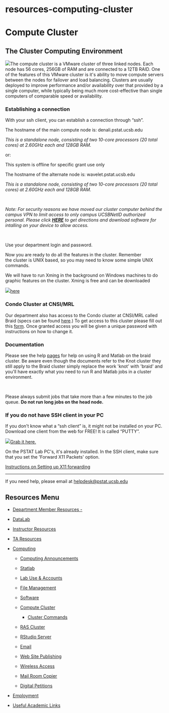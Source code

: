 # resources-computing-cluster

# Compute Cluster

## The Cluster Computing Environment

![](http://kingslanding.pstat.ucsb.edu/computing/images/tower.jpg)The compute cluster is a VMware cluster of three linked nodes. Each node has 56 cores, 256GB of RAM and are connected to a 12TB RAID. One of the features of this VMware cluster is it's ability to move compute servers between the nodes for failover and load balancing. Clusters are usually deployed to improve performance and/or availability over that provided by a single computer, while typically being much more cost-effective than single computers of comparable speed or availability.

### Establishing a connection

With your ssh client, you can establish a connection through “ssh”.

The hostname of the main compute node is: denali.pstat.ucsb.edu

*This is a standalone node, consisting of two 10-core processors (20 total cores) at 2.60GHz each and 128GB RAM.*

or:

This system is offline for specific grant use only

The hostname of the alternate node is: wavelet.pstat.ucsb.edu

*This is a standalone node, consisting of two 10-core processors (20 total cores) at 2.60GHz each and 128GB RAM.*

 

*Note: For security reasons we have moved our cluster computer behind the campus VPN to limit access to only campus UCSBNetID authorized personal. Please click [**HERE**](https://www.ets.ucsb.edu/services/campus-vpn) to get directions and download software for intalling on your device to allow access.*

 

Use your department login and password.

Now you are ready to do all the features in the cluster. Remember the cluster is UNIX based, so you may need to know some simple UNIX commands.

We will have to run Xming in the background on Windows machines to do graphic features on the cluster. Xming is free and can be downloaded 

[![](https://kingslanding.pstat.ucsb.edu/computing/themes/mambo/icons/web.gif)here](http://www.straightrunning.com/XmingNotes/ "Outgoing link (in new window)")

### Condo Cluster at CNSI/MRL

Our department also has access to the Condo cluster at CNSI/MRL called Braid (specs can be found [here](http://csc.cnsi.ucsb.edu/clusters/braid).) To get access to this cluster please fill out this [form](https://regulation.pstat.ucsb.edu/cnsi/request_account.htm). Once granted access you will be given a unique password with instructions on how to change it.

### Documentation

Please see the help [pages](http://csc.cnsi.ucsb.edu/docs) for help on using R and Matlab on the braid cluster. Be aware even though the documents refer to the Knot cluster they still apply to the Braid cluster simply replace the work 'knot' with 'braid' and you'll have exactly what you need to run R and Matlab jobs in a cluster environment.

 

Please always submit jobs that take more than a few minutes to the job queue. **Do not run long jobs on the head node.**

### If you do not have SSH client in your PC

If you don't know what a “ssh client” is, it might not be installed on your PC. Download one client from the web for FREE! It is called “PUTTY”.

[![](https://kingslanding.pstat.ucsb.edu/computing/themes/mambo/icons/web.gif)Grab it here.](http://www.chiark.greenend.org.uk/~sgtatham/putty/download.html "Outgoing link (in new window)")

On the PSTAT Lab PC's, it's already installed. In the SSH client, make sure that you set the 'Forward X11 Packets' option.

[Instructions on Setting up X11 forwarding](https://kingslanding.pstat.ucsb.edu/computing/X11 "X 11")

* * *

If you need help, please email at [helpdesk@pstat.ucsb.edu](mailto:helpdesk@pstat.ucsb.edu "Write an email (mail client launch)")

## Resources Menu

- [Department Member Resources -](/resources "Department Member Resources")
- [DataLab](/resources/statlab "DataLab")
- [Instructor Resources](/resources/instructor "Instructor Resources")
- [TA Resources](/resources/ta-resources "TA Resources")
- [Computing](/resources/computing "Computing")
  
  - [Computing Announcements](/resources/computing/announcements "Computing Announcements")
  - [Statlab](/resources/computing/statlab "Statlab")
  - [Lab Use &amp; Accounts](/resources/computing/lab-use "Lab Use & Accounts")
  - [File Management](/resources/computing/file-management "File Management")
  - [Software](/resources/computing/software "Software")
  - [Compute Cluster](/resources/computing/cluster "Compute Cluster")
    
    - [Cluster Commands](/resources/computing/cluster/commands "Cluster Commands")
  - [RAS Cluster](/resources/computing/ras "RAS Cluster")
  - [RStudio Server](/resources/computing/rstudio "RStudio Server")
  - [Email](/resources/computing/email "Email")
  - [Web Site Publishing](/resources/computing/website "Web Site Publishing")
  - [Wireless Access](/resources/computing/wireless "Wireless Access")
  - [Mail Room Copier](/resources/computing/copier "Mail Room Copier")
  - [Digital Petitions](/resources/computing/digital-petitions "Digital Petitions")
- [Employment](/about/employment "Employment")
- [Useful Academic Links](/resources/useful "Useful Academic Links")